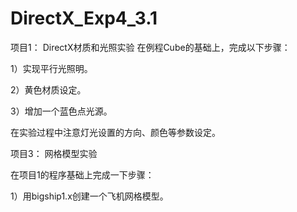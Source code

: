 # DirectX_Exp4_3.1
项目1： DirectX材质和光照实验
在例程Cube的基础上，完成以下步骤：

1）实现平行光照明。

2）黄色材质设定。

3）增加一个蓝色点光源。

在实验过程中注意灯光设置的方向、颜色等参数设定。

项目3： 网格模型实验

在项目1的程序基础上完成一下步骤：

1）用bigship1.x创建一个飞机网格模型。

